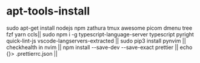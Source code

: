 # apt-tools-install
sudo apt-get install nodejs npm zathura tmux awesome picom dmenu tree fzf yarn ccls||
sudo npm i -g typescript-language-server typescript pyright quick-lint-js vscode-langservers-extracted || sudo pip3 install pynvim ||
checkhealth in nvim || npm install --save-dev --save-exact prettier || echo {}> .prettierrc.json || 


